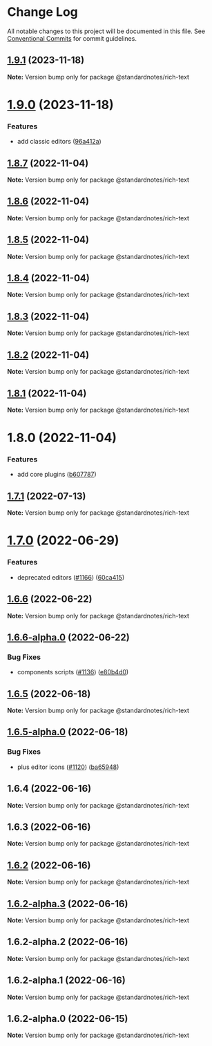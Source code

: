# Change Log

All notable changes to this project will be documented in this file.
See [Conventional Commits](https://conventionalcommits.org) for commit guidelines.

## [1.9.1](https://github.com/standardnotes/plugins/compare/@standardnotes/rich-text@1.9.0...@standardnotes/rich-text@1.9.1) (2023-11-18)

**Note:** Version bump only for package @standardnotes/rich-text

# [1.9.0](https://github.com/standardnotes/plugins/compare/@standardnotes/rich-text@1.8.7...@standardnotes/rich-text@1.9.0) (2023-11-18)

### Features

* add classic editors ([96a412a](https://github.com/standardnotes/plugins/commit/96a412a9725f689cbd5ca95f7feb5ba19938dd9a))

## [1.8.7](https://github.com/standardnotes/plugins/compare/@standardnotes/rich-text@1.8.6...@standardnotes/rich-text@1.8.7) (2022-11-04)

**Note:** Version bump only for package @standardnotes/rich-text

## [1.8.6](https://github.com/standardnotes/plugins/compare/@standardnotes/rich-text@1.8.5...@standardnotes/rich-text@1.8.6) (2022-11-04)

**Note:** Version bump only for package @standardnotes/rich-text

## [1.8.5](https://github.com/standardnotes/plugins/compare/@standardnotes/rich-text@1.8.4...@standardnotes/rich-text@1.8.5) (2022-11-04)

**Note:** Version bump only for package @standardnotes/rich-text

## [1.8.4](https://github.com/standardnotes/plugins/compare/@standardnotes/rich-text@1.8.3...@standardnotes/rich-text@1.8.4) (2022-11-04)

**Note:** Version bump only for package @standardnotes/rich-text

## [1.8.3](https://github.com/standardnotes/plugins/compare/@standardnotes/rich-text@1.8.2...@standardnotes/rich-text@1.8.3) (2022-11-04)

**Note:** Version bump only for package @standardnotes/rich-text

## [1.8.2](https://github.com/standardnotes/plugins/compare/@standardnotes/rich-text@1.8.1...@standardnotes/rich-text@1.8.2) (2022-11-04)

**Note:** Version bump only for package @standardnotes/rich-text

## [1.8.1](https://github.com/standardnotes/plugins/compare/@standardnotes/rich-text@1.8.0...@standardnotes/rich-text@1.8.1) (2022-11-04)

**Note:** Version bump only for package @standardnotes/rich-text

# 1.8.0 (2022-11-04)

### Features

* add core plugins ([b607787](https://github.com/standardnotes/plugins/commit/b60778762306f5647cb715102eab23083b266718))

## [1.7.1](https://github.com/standardnotes/app/compare/@standardnotes/rich-text@1.7.0...@standardnotes/rich-text@1.7.1) (2022-07-13)

**Note:** Version bump only for package @standardnotes/rich-text

# [1.7.0](https://github.com/standardnotes/app/compare/@standardnotes/rich-text@1.6.6...@standardnotes/rich-text@1.7.0) (2022-06-29)

### Features

* deprecated editors ([#1166](https://github.com/standardnotes/app/issues/1166)) ([60ca415](https://github.com/standardnotes/app/commit/60ca4150446f9a14bb6a31416686c6d07a7d0cd9))

## [1.6.6](https://github.com/standardnotes/app/compare/@standardnotes/rich-text@1.6.6-alpha.0...@standardnotes/rich-text@1.6.6) (2022-06-22)

**Note:** Version bump only for package @standardnotes/rich-text

## [1.6.6-alpha.0](https://github.com/standardnotes/app/compare/@standardnotes/rich-text@1.6.5...@standardnotes/rich-text@1.6.6-alpha.0) (2022-06-22)

### Bug Fixes

* components scripts ([#1136](https://github.com/standardnotes/app/issues/1136)) ([e80b4d0](https://github.com/standardnotes/app/commit/e80b4d0ffad495c758b593c30e1c4c754dda9b7e))

## [1.6.5](https://github.com/standardnotes/app/compare/@standardnotes/rich-text@1.6.5-alpha.0...@standardnotes/rich-text@1.6.5) (2022-06-18)

**Note:** Version bump only for package @standardnotes/rich-text

## [1.6.5-alpha.0](https://github.com/standardnotes/app/compare/@standardnotes/rich-text@1.6.4...@standardnotes/rich-text@1.6.5-alpha.0) (2022-06-18)

### Bug Fixes

* plus editor icons ([#1120](https://github.com/standardnotes/app/issues/1120)) ([ba65948](https://github.com/standardnotes/app/commit/ba65948364a3fca7bfa5005c56802102c73ccd99))

## 1.6.4 (2022-06-16)

**Note:** Version bump only for package @standardnotes/rich-text

## 1.6.3 (2022-06-16)

**Note:** Version bump only for package @standardnotes/rich-text

## [1.6.2](https://github.com/standardnotes/app/compare/@standardnotes/rich-text@1.6.2-alpha.3...@standardnotes/rich-text@1.6.2) (2022-06-16)

**Note:** Version bump only for package @standardnotes/rich-text

## [1.6.2-alpha.3](https://github.com/standardnotes/app/compare/@standardnotes/rich-text@1.6.2-alpha.2...@standardnotes/rich-text@1.6.2-alpha.3) (2022-06-16)

**Note:** Version bump only for package @standardnotes/rich-text

## 1.6.2-alpha.2 (2022-06-16)

**Note:** Version bump only for package @standardnotes/rich-text

## 1.6.2-alpha.1 (2022-06-16)

**Note:** Version bump only for package @standardnotes/rich-text

## 1.6.2-alpha.0 (2022-06-15)

**Note:** Version bump only for package @standardnotes/rich-text
